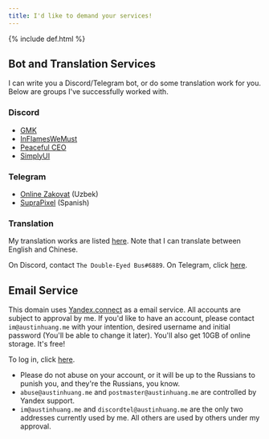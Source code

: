 ```yaml
---
title: I'd like to demand your services!
---
```


{% include def.html %}

## Bot and Translation Services
I can write you a Discord/Telegram bot, or do some translation work for you. Below are groups I've successfully worked with.

### Discord
* [GMK](https://discord.gg/CYezdZ9)
* [InFlamesWeMust](http://twitch.tv/inflameswemust)
* [Peaceful CEO](http://www.pceo.online/)
* [SimplyUI](http://getsimplyui.ga/)

### Telegram
* [Online Zakovat](https://t.me/onlinezakovat) (Uzbek)
* [SupraPixel](https://t.me/suprapixelsuprapixel) (Spanish)

### Translation
My translation works are listed [here](https://austinhuang.me/#i-also-help-in-some-other-projects). Note that I can translate between English and Chinese.

<script async src="https://telegram.org/js/telegram-widget.js?1" data-telegram-post="devlist/27" data-width="100%"></script>

On Discord, contact `The Double-Eyed Bus#6889`. On Telegram, click [here](https://t.me/austinhuang).

## Email Service
This domain uses [Yandex.connect](http://connect.yandex.com) as a email service. All accounts are subject to approval by me. If you'd like to have an account, please contact `im@austinhuang.me` with your intention, desired username and initial password (You'll be able to change it later). You'll also get 10GB of online storage. It's free!

To log in, click [here](http://mail.yandex.com/for/austinhuang.me).

* Please do not abuse on your account, or it will be up to the Russians to punish you, and they're the Russians, you know.
* `abuse@austinhuang.me` and `postmaster@austinhuang.me` are controlled by Yandex support.
* `im@austinhuang.me` and `discordtel@austinhuang.me` are the only two addresses currently used by me. All others are used by others under my approval.

